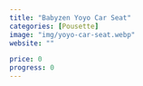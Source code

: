 ```yaml
---
title: "Babyzen Yoyo Car Seat"
categories: [Pousette]
image: "img/yoyo-car-seat.webp"
website: ""

price: 0
progress: 0
---
```


